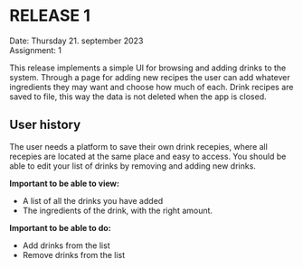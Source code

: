 # RELEASE 1

Date: Thursday 21. september 2023 \
Assignment: 1

This release implements a simple UI for browsing and adding drinks to the system. Through a page for adding new recipes the user can add whatever ingredients they may want and choose how much of each. Drink recipes are saved to file, this way the data is not deleted when the app is closed.

## User history

The user needs a platform to save their own drink recepies, where all recepies are located at the same place and easy to access. You should be able to edit your list of drinks by removing and adding new drinks.

**Important to be able to view:**

- A list of all the drinks you have added
- The ingredients of the drink, with the right amount.

**Important to be able to do:**

- Add drinks from the list
- Remove drinks from the list
